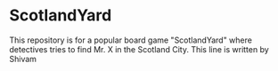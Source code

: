 # ScotlandYard
This repository is for a popular board game "ScotlandYard" where detectives tries to find Mr. X in the Scotland City.
This line is written by Shivam
